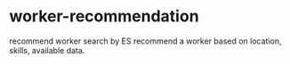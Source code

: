 # worker-recommendation
recommend worker search by ES
recommend a worker based on location, skills, available data.
